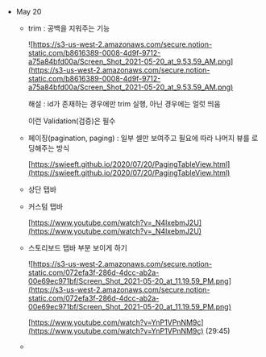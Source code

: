 - May 20
    - trim : 공백을 지워주는 기능

        ![https://s3-us-west-2.amazonaws.com/secure.notion-static.com/b8616389-0008-4d9f-9712-a75a84bfd00a/Screen_Shot_2021-05-20_at_9.53.59_AM.png](https://s3-us-west-2.amazonaws.com/secure.notion-static.com/b8616389-0008-4d9f-9712-a75a84bfd00a/Screen_Shot_2021-05-20_at_9.53.59_AM.png)

        해설 : id가 존재하는 경우에만 trim 실행, 아닌 경우에는 얼럿 띄움

        이런 Validation(검증)은 필수

    - 페이징(pagination, paging) : 일부 셀만 보여주고 필요에 따라 나머지 뷰를 로딩해주는 방식

        [https://swieeft.github.io/2020/07/20/PagingTableView.html](https://swieeft.github.io/2020/07/20/PagingTableView.html)

    - 상단 탭바

    - 커스텀 탭바

        [https://www.youtube.com/watch?v=_N4lxebmJ2U](https://www.youtube.com/watch?v=_N4lxebmJ2U)

    - 스토리보드 탭바 부분 보이게 하기

        ![https://s3-us-west-2.amazonaws.com/secure.notion-static.com/072efa3f-286d-4dcc-ab2a-00e69ec971bf/Screen_Shot_2021-05-20_at_11.19.59_PM.png](https://s3-us-west-2.amazonaws.com/secure.notion-static.com/072efa3f-286d-4dcc-ab2a-00e69ec971bf/Screen_Shot_2021-05-20_at_11.19.59_PM.png)

        [https://www.youtube.com/watch?v=YnP1VPnNM9c](https://www.youtube.com/watch?v=YnP1VPnNM9c) (29:45)

    -
